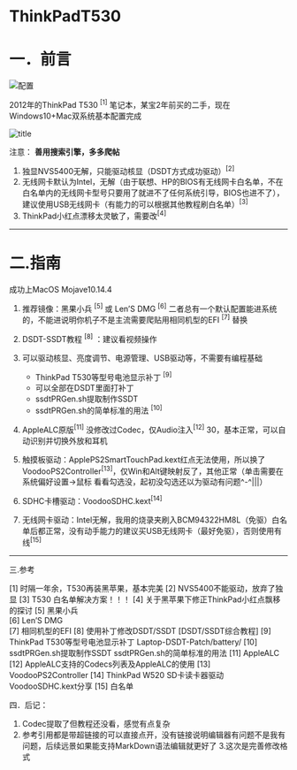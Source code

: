 # ThinkPadT530

# 一．前言
![配置](https://i.imgur.com/mNrrsPx.png)

2012年的ThinkPad T530 <sup>[1]</sup> 笔记本，某宝2年前买的二手，现在Windows10+Mac双系统基本配置完成

![title](https://i.imgur.com/PHtV0hJ.png)

注意：
**善用搜索引擎，多多爬帖**
1. 独显NVS5400无解，只能驱动核显（DSDT方式成功驱动）<sup>[2]</sup>
2. 无线网卡默认为Intel，无解（由于联想、HP的BIOS有无线网卡白名单，不在白名单内的无线网卡型号只要用了就进不了任何系统引导，BIOS也进不了），建议使用USB无线网卡（有能力的可以根据其他教程刷白名单）<sup>[3]</sup>
3. ThinkPad小红点漂移太灵敏了，需要改<sup>[4]</sup>
-------------------------------------------------
 


# 二.指南

 

成功上MacOS Mojave10.14.4

1. 推荐镜像：黑果小兵   <sup>[5]</sup> 或   Len’S DMG <sup>[6]</sup>
二者总有一个默认配置能进系统的，不能进说明你机子不是主流需要爬贴用相同机型的EFI <sup>[7]</sup> 替换
 
4. DSDT-SSDT教程 <sup>[8]</sup> ：建议看视频操作
5. 可以驱动核显、亮度调节、电源管理、USB驱动等，不需要有编程基础
	* ThinkPad T530等型号电池显示补丁 <sup>[9]</sup>
	* 可以全部在DSDT里面打补丁
	* ssdtPRGen.sh提取制作SSDT     
	* ssdtPRGen.sh的简单标准的用法 <sup>[10]</sup>
9. AppleALC原版<sup>[11]</sup> 没修改过Codec，仅Audio注入<sup>[12]</sup> 30，基本正常，可以自动识别并切换外放和耳机
10. 触摸板驱动：ApplePS2SmartTouchPad.kext红点无法使用，所以换了VoodooPS2Controller<sup>[13]</sup>，仅Win和Alt键映射反了，其他正常（单击需要在系统偏好设置->鼠标 看看勾选没，起初没勾选还以为驱动有问题^-^|||）
11. SDHC卡槽驱动：VoodooSDHC.kext<sup>[14]</sup>
12. 无线网卡驱动：Intel无解，我用的烧录夹刷入BCM94322HM8L（免驱）白名单后都正常，没有动手能力的建议买USB无线网卡（最好免驱），否则使用有线<sup>[15]</sup>

---

三.参考

 

[1] 时隔一年余，T530再装黑苹果，基本完美
[2] NVS5400不能驱动，放弃了独显
[3] T530 白名单解决方案！！！
[4] 关于黑苹果下修正ThinkPad小红点飘移的探讨
[5] 黑果小兵  
[6] Len’S DMG     
[7] 相同机型的EFI
[8] 使用补丁修改DSDT/SSDT [DSDT/SSDT综合教程] 
[9] ThinkPad T530等型号电池显示补丁  Laptop-DSDT-Patch/battery/
[10] ssdtPRGen.sh提取制作SSDT     ssdtPRGen.sh的简单标准的用法 
[11] AppleALC
[12] AppleALC支持的Codecs列表及AppleALC的使用
[13] VoodooPS2Controller
[14] ThinkPad W520 SD卡读卡器驱动 VoodooSDHC.kext分享
[15] 白名单
 
四．后记：

1. Codec提取了但教程还没看，感觉有点复杂
2. 参考引用都是带超链接的可以直接点开，没有链接说明编辑器有问题不是我有问题，后续远景如果能支持MarkDown语法编辑就更好了
3.这次是完善修改格式
 